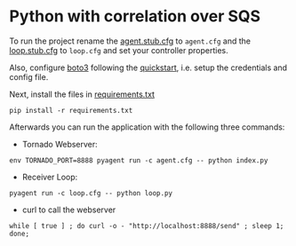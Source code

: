 # Python with correlation over SQS

To run the project rename the [agent.stub.cfg](agent.stub.cfg) to `agent.cfg` and the [loop.stub.cfg](loop.stub.cfg) to `loop.cfg` and
set your controller properties.

Also, configure [boto3](https://github.com/boto/boto3) following the [quickstart](https://github.com/boto/boto3#quick-start), i.e. setup the credentials and config file.

Next, install the files in [requirements.txt](requirements.txt)

```shell
pip install -r requirements.txt
```

Afterwards you can run the application with the following three commands:

- Tornado Webserver:
```shell
env TORNADO_PORT=8888 pyagent run -c agent.cfg -- python index.py
```

- Receiver Loop:
```shell
pyagent run -c loop.cfg -- python loop.py
```

- curl to call the webserver
```shell
while [ true ] ; do curl -o - "http://localhost:8888/send" ; sleep 1; done;
```
